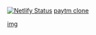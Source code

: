 [![Netlify Status](https://api.netlify.com/api/v1/badges/07deb4ba-f1fa-41cc-bf66-46b585913980/deploy-status)](https://app.netlify.com/sites/paytmclones/deploys)
[paytm clone ](https://paytmclones.netlify.app)

[img](screen.png)
